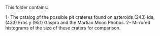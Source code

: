 This folder contains:


1- The catalog of the possible pit crateres found on asteroids (243) Ida, (433) Eros y (951) Gaspra and the Martian Moon Phobos.
2- Mirrored histograms of the size of these craters for comparison.
